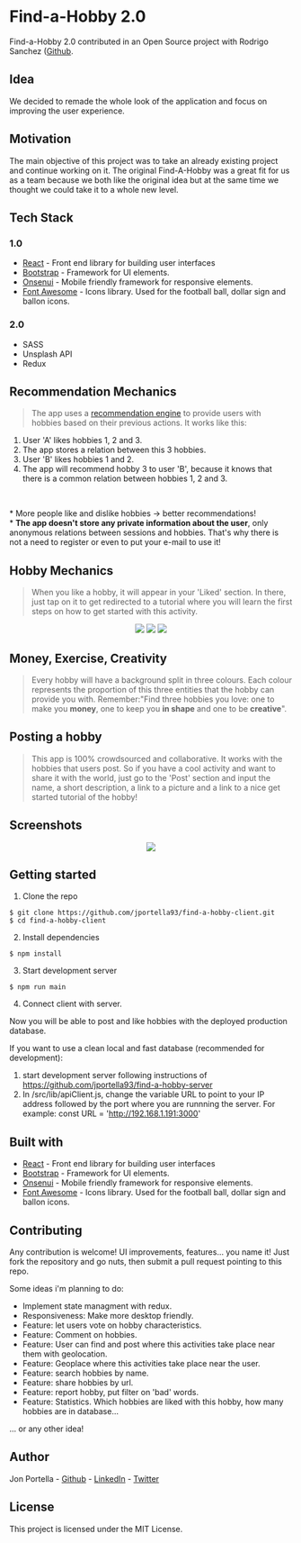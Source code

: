 # Find-a-Hobby 2.0

Find-a-Hobby 2.0 contributed in an Open Source project with Rodrigo Sanchez ([Github]( https://github.com/RodriFS/).

## Idea
We decided to remade the whole look of the application and focus on improving the user experience.

## Motivation
The main objective of this project was to take an already existing project and continue working on it.
The original Find-A-Hobby was a great fit for us as a team because we both like the original idea but at the same time we thought we could take it to a whole new level.

## Tech Stack

### 1.0
* [React](https://github.com/facebook/react) - Front end library for building user interfaces
* [Bootstrap](https://github.com/twbs/bootstrap) - Framework for UI elements.
* [Onsenui](https://github.com/OnsenUI/OnsenUI) - Mobile friendly framework for responsive elements.
* [Font Awesome](https://fontawesome.com/) - Icons library. Used for the football ball, dollar sign and ballon icons.

### 2.0
* SASS
* Unsplash API
* Redux


## Recommendation Mechanics
> The app uses a [recommendation engine](https://github.com/guymorita/recommendationRaccoon) to provide users with hobbies based on their previous actions. 
> It works like this: 
<ol>
 <li>User 'A' likes hobbies 1, 2 and 3.</li> 
 <li>The app stores a relation between this 3 hobbies. </li>
 <li>User 'B' likes hobbies 1 and 2. </li>
 <li>The app will recommend hobby 3 to user 'B', because it knows that there is a common relation between hobbies 1, 2 and 3.</li>
</ol>
<br/>
<p>
* More people like and dislike hobbies -> better recommendations!
<br/>
* <b>The app doesn't store any private information about the user</b>, only anonymous relations between sessions and hobbies. That's why there is not a need to register or even to put your e-mail to use it!
 </p>

## Hobby Mechanics
> When you like a hobby, it will appear in your 'Liked' section. In there, just tap on it to get redirected to a tutorial where you will learn the first steps on how to get started with this activity.
<p align="center">
  <img src="https://imgur.com/LUqSu42.png" />
  <img src="https://imgur.com/lgHGzWD.png" />
  <img src="https://imgur.com/s6kTZeh.png" />
</p>

## Money, Exercise, Creativity
> Every hobby will have a background split in three colours. Each colour represents the proportion of this three entities that the hobby can provide you with. Remember:"Find three hobbies you love: one to make you <b>money</b>, one to keep you <b>in shape</b> and one to be <b>creative</b>".

## Posting a hobby
> This app is 100% crowdsourced and collaborative. It works with the hobbies that users post. So if you have a cool activity and want to share it with the world, just go to the 'Post' section and input the name, a short description, a link to a picture and a link to a nice get started tutorial of the hobby!

## Screenshots

<p align="center">
  <img src="https://imgur.com/NuDk8QM.png" />
</p>

## Getting started

1. Clone the repo

```
$ git clone https://github.com/jportella93/find-a-hobby-client.git
$ cd find-a-hobby-client
```

2. Install dependencies
```
$ npm install
```

3. Start development server
```
$ npm run main
```

4. Connect client with server.

Now you will be able to post and like hobbies with the deployed production database. 

If you want to use a clean local and fast database (recommended for development): 
1. start development server following instructions of https://github.com/jportella93/find-a-hobby-server
2. In /src/lib/apiClient.js, change the variable URL to point to your IP address followed by the port where you are runnning the server. For example: const URL = 'http://192.168.1.191:3000'

## Built with

* [React](https://github.com/facebook/react) - Front end library for building user interfaces
* [Bootstrap](https://github.com/twbs/bootstrap) - Framework for UI elements.
* [Onsenui](https://github.com/OnsenUI/OnsenUI) - Mobile friendly framework for responsive elements.
* [Font Awesome](https://fontawesome.com/) - Icons library. Used for the football ball, dollar sign and ballon icons.


## Contributing

Any contribution is welcome! UI improvements, features... you name it! Just fork the repository and go nuts, then submit a pull request pointing to this repo.

Some ideas i'm planning to do: 
  - Implement state managment with redux.
  - Responsiveness: Make more desktop friendly.
  - Feature: let users vote on hobby characteristics. 
  - Feature: Comment on hobbies. 
  - Feature: User can find and post where this activities take place near them with geolocation. 
  - Feature: Geoplace where this activities take place near the user.
  - Feature: search hobbies by name.
  - Feature: share hobbies by url.
  - Feature: report hobby, put filter on 'bad' words.
  - Feature: Statistics. Which hobbies are liked with this hobby, how many hobbies are in database...
  
... or any other idea!


## Author

Jon Portella - [Github](https://github.com/jportella93) - [LinkedIn](https://www.linkedin.com/in/jonportella/) - [Twitter](https://twitter.com/jportella93)


## License

This project is licensed under the MIT License.
